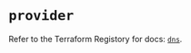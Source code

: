 # `provider`

Refer to the Terraform Registory for docs: [`dns`](https://www.terraform.io/docs/providers/dns).
